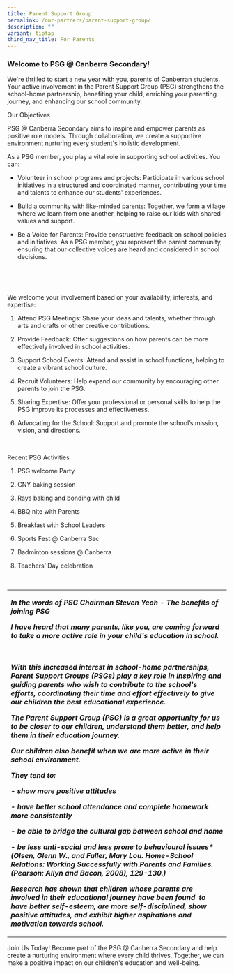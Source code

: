 ```yaml
---
title: Parent Support Group
permalink: /our-partners/parent-support-group/
description: ""
variant: tiptap
third_nav_title: For Parents
---
```

<h3>Welcome to PSG @ Canberra Secondary!</h3>
<p>We're thrilled to start a new year with you, parents of Canberran students.
Your active involvement in the Parent Support Group (PSG) strengthens the
school-home partnership, benefiting your child, enriching your parenting
journey, and enhancing our school community.</p>
<p></p>
<p>Our Objectives</p>
<p>PSG @ Canberra Secondary aims to inspire and empower parents as positive
role models. Through collaboration, we create a supportive environment
nurturing every student's holistic development.</p>
<p></p>
<p>As a PSG member, you play a vital role in supporting school activities.
You can:</p>
<ul data-tight="true" class="tight">
<li>
<p>Volunteer in school programs and projects: Participate in various school
initiatives in a structured and coordinated manner, contributing your time
and talents to enhance our students' experiences.</p>
</li>
<li>
<p>Build a community with like-minded parents: Together, we form a village
where we learn from one another, helping to raise our kids with shared
values and support.</p>
</li>
<li>
<p>Be a Voice for Parents: Provide constructive feedback on school policies
and initiatives. As a PSG member, you represent the parent community, ensuring
that our collective voices are heard and considered in school decisions.</p>
</li>
</ul>
<p>&nbsp;</p>
<p>&nbsp;</p>
<p>We welcome your involvement based on your availability, interests, and
expertise:</p>
<ol data-tight="true" class="tight">
<li>
<p>Attend PSG Meetings: Share your ideas and talents, whether through arts
and crafts or other creative contributions.</p>
</li>
<li>
<p>Provide Feedback: Offer suggestions on how parents can be more effectively
involved in school activities.</p>
</li>
<li>
<p>Support School Events: Attend and assist in school functions, helping
to create a vibrant school culture.</p>
</li>
<li>
<p>Recruit Volunteers: Help expand our community by encouraging other parents
to join the PSG.</p>
</li>
<li>
<p>Sharing Expertise: Offer your professional or personal skills to help
the PSG improve its processes and effectiveness.</p>
</li>
<li>
<p>Advocating for the School: Support and promote the school’s mission, vision,
and directions.</p>
</li>
</ol>
<p>&nbsp;</p>
<p>Recent PSG Activities</p>
<ol data-tight="true" class="tight">
<li>
<p>PSG welcome Party</p>
</li>
<li>
<p>CNY baking session</p>
</li>
<li>
<p>Raya baking and bonding with child</p>
</li>
<li>
<p>BBQ nite with Parents</p>
</li>
<li>
<p>Breakfast with School Leaders</p>
</li>
<li>
<p>Sports Fest @ Canberra Sec</p>
</li>
<li>
<p>Badminton sessions @ Canberra</p>
</li>
<li>
<p>Teachers’ Day celebration</p>
</li>
</ol>
<p>&nbsp;</p>
<table style="minWidth: 25px">
<colgroup>
<col>
</colgroup>
<tbody>
<tr>
<td rowspan="1" colspan="1">
<p><strong><em>In the words of PSG Chairman Steven Yeoh - The benefits of joining PSG  </em></strong>
</p>
<p></p>
<p><strong><em>I have heard that many parents, like you, are coming forward to take a more active role in your child's education in school.</em></strong>
</p>
<p><strong><em>&nbsp;</em></strong>
</p>
<p><strong><em>With this increased interest in school-home partnerships, Parent Support Groups (PSGs) play a key role in inspiring and guiding parents who wish to contribute to the school's efforts, coordinating their time and effort effectively to give our children the best educational experience.</em></strong>
</p>
<p></p>
<p><strong><em>The Parent Support Group (PSG) is a great opportunity for us to be closer to our children, understand them better, and help them in their education journey.</em></strong>
</p>
<p></p>
<p><strong><em>Our children also benefit when we are more active in their school environment.</em></strong>
</p>
<p></p>
<p><strong><em>They tend to:</em></strong>
</p>
<p><strong><em>- show more positive attitudes</em></strong>
</p>
<p><strong><em>- have better school attendance and complete homework more consistently</em></strong>
</p>
<p><strong><em>- be able to bridge the cultural gap between school and home</em></strong>
</p>
<p><strong><em>- be less anti-social and less prone to behavioural issues* (Olsen, Glenn W., and Fuller, Mary Lou. Home-School Relations: Working Successfully with Parents and Families. (Pearson: Allyn and Bacon, 2008), 129-130.)</em></strong>
</p>
<p></p>
<p><strong><em>Research has shown that children whose parents are involved in their educational journey have been found&nbsp; to have better self-esteem, are more self-disciplined, show positive attitudes, and exhibit higher aspirations and motivation towards school.</em></strong>
</p>
</td>
</tr>
</tbody>
</table>
<p>Join Us Today! Become part of the PSG @ Canberra Secondary and help create
a nurturing environment where every child thrives. Together, we can make
a positive impact on our children's education and well-being.</p>
<p>&nbsp;</p>